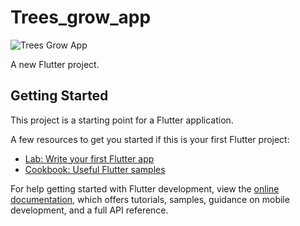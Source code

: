 # Trees_grow_app

![Trees Grow App](https://github.com/nobelleon/Flutter-Trees-Grow-App-/assets/76748114/5ac64fa8-4606-4c84-b323-3ec3290146a3)

A new Flutter project.

## Getting Started

This project is a starting point for a Flutter application.

A few resources to get you started if this is your first Flutter project:

- [Lab: Write your first Flutter app](https://docs.flutter.dev/get-started/codelab)
- [Cookbook: Useful Flutter samples](https://docs.flutter.dev/cookbook)

For help getting started with Flutter development, view the
[online documentation](https://docs.flutter.dev/), which offers tutorials,
samples, guidance on mobile development, and a full API reference.
